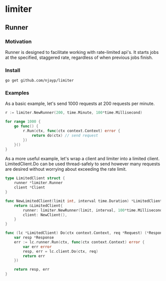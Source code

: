 # limiter

## Runner

### Motivation
Runner is designed to facilitate working with rate-limited api's. It starts jobs at the specified, staggered rate, regardless of when previous jobs finish.

### Install
```shell
go get github.com/njayp/limiter
```

### Examples
As a basic example, let's send 1000 requests at 200 requests per minute.
```go
r := limiter.NewRunner(200, time.Minute, 100*time.Millisecond)

for range 1000 {
	go func() {
		r.Run(ctx, func(ctx context.Context) error {
			return do(ctx) // send request
		})
	}()
}
```
As a more useful example, let's wrap a client and limiter into a limited client. LimitedClient.Do can be used thread-safely to send however many requests are desired without worrying about exceeding the rate limit.

```go
type LimitedClient struct {
	runner *limiter.Runner
	client *Client
}

func NewLimitedClient(limit int, interval time.Duration) *LimitedClient {
	return &LimitedClient{
		runner: limiter.NewRunner(limit, interval, 100*time.Millisecond),
		client: NewClient(),
	}
}

func (lc *LimitedClient) Do(ctx context.Context, req *Request) (*Response, error) {
	var resp *Response
	err := lc.runner.Run(ctx, func(ctx context.Context) error {
		var err error
		resp, err = lc.client.Do(ctx, req)
		return err
	})

	return resp, err
}
```